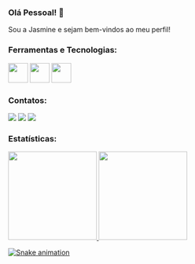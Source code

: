 ### Olá Pessoal! 👋
Sou a Jasmine e sejam bem-vindos ao meu perfil!

### Ferramentas e Tecnologias:
<div>
<img src="https://cdn.jsdelivr.net/gh/devicons/devicon/icons/css3/css3-original.svg" width="40" height="40"/>
<img src="https://cdn.jsdelivr.net/gh/devicons/devicon/icons/html5/html5-original.svg" width="40" height="40"/>
<img src="https://cdn.jsdelivr.net/gh/devicons/devicon/icons/javascript/javascript-plain.svg" width="40" height="40"/>
</div>

### Contatos:

<div>
<a href="https://instagram.com/jasbergamo" target="_blank"><img src="https://img.shields.io/badge/-Instagram-%23E4405F?style=for-the-badge&logo=instagram&logoColor=white" target="_blank"></a>
<a href="https://www.linkedin.com/in/jasminebergamo" target="_blank"><img src="https://img.shields.io/badge/-LinkedIn-%230077B5?style=for-the-badge&logo=linkedin&logoColor=white" target="_blank"></a>   
<a href = "mailto:contato@jasmineticc@gmail.com"><img src="https://img.shields.io/badge/Gmail-D14836?style=for-the-badge&logo=gmail&logoColor=white" target="_blank"></a>
</div>

### Estatísticas:
<div>
<a href="https://github.com/jasminebergamo">
<img height="180em" src="https://github-readme-stats.vercel.app/api/top-langs/?username=jasminebergamo&layout=compact&langs_count=7&theme=dracula"/>
<img height="180em" src="https://github-readme-stats.vercel.app/api?username=jasminebergamo&show_icons=true&theme=dracula&include_all_commits=true&count_private=true"/>
</div>

 ![Snake animation](https://github.com/jasminebergamo/jasminebergamo/blob/output/github-contribution-grid-snake.svg)

  
<!--
**JasmineBergamo/JasmineBergamo** is a ✨ _special_ ✨ repository because its `README.md` (this file) appears on your GitHub profile.

Here are some ideas to get you started:

- 🔭 I’m currently working on ...
- 🌱 I’m currently learning ...
- 👯 I’m looking to collaborate on ...
- 🤔 I’m looking for help with ...
- 💬 Ask me about ...
- 📫 How to reach me: ...
- 😄 Pronouns: ...
- ⚡ Fun fact: ...
-->
